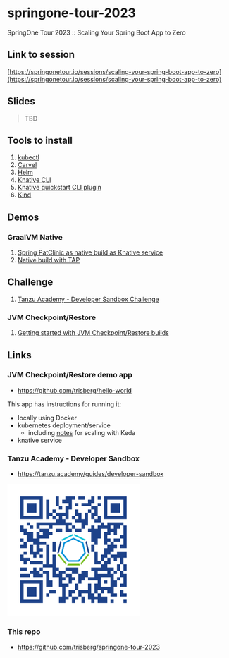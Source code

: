 # springone-tour-2023

SpringOne Tour 2023 :: Scaling Your Spring Boot App to Zero

## Link to session

[https://springonetour.io/sessions/scaling-your-spring-boot-app-to-zero](https://springonetour.io/sessions/scaling-your-spring-boot-app-to-zero)


## Slides

> TBD

## Tools to install

1. [kubectl](https://kubernetes.io/docs/tasks/tools/#kubectl)
1. [Carvel](https://carvel.dev/)
1. [Helm](https://helm.sh/docs/intro/install/)
1. [Knative CLI](https://knative.dev/docs/client/install-kn/)
1. [Knative quickstart CLI plugin](https://github.com/knative-extensions/kn-plugin-quickstart#kn-plugin-quickstart)
1. [Kind](https://kind.sigs.k8s.io/docs/user/quick-start/)

## Demos

### GraalVM Native

1. [Spring PatClinic as native build as Knative service](PetClinic-native-on-knative.md)
1. [Native build with TAP](TAP-native-build.md)

## Challenge

1. [Tanzu Academy - Developer Sandbox Challenge](Sandbox-challenge.md)

### JVM Checkpoint/Restore

1. [Getting started with JVM Checkpoint/Restore builds](JVM-checkpoint-restore.md)

## Links

### JVM Checkpoint/Restore demo app

- https://github.com/trisberg/hello-world

This app has instructions for running it:
- locally using Docker
- kubernetes deployment/service
    - including [notes](https://github.com/trisberg/hello-world/blob/main/keda/README.md) for scaling with Keda
- knative service

### Tanzu Academy - Developer Sandbox

- https://tanzu.academy/guides/developer-sandbox

<img src="images/bit.ly_TanzuDevTry.png" alt="QR Code" width="300"/>

### This repo

- https://github.com/trisberg/springone-tour-2023
